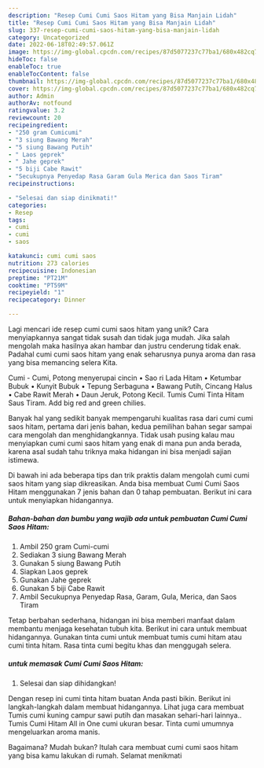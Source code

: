 ```yaml
---
description: "Resep Cumi Cumi Saos Hitam yang Bisa Manjain Lidah"
title: "Resep Cumi Cumi Saos Hitam yang Bisa Manjain Lidah"
slug: 337-resep-cumi-cumi-saos-hitam-yang-bisa-manjain-lidah
category: Uncategorized
date: 2022-06-18T02:49:57.061Z
image: https://img-global.cpcdn.com/recipes/87d5077237c77ba1/680x482cq70/cumi-cumi-saos-hitam-foto-resep-utama.jpg
hideToc: false
enableToc: true
enableTocContent: false
thumbnail: https://img-global.cpcdn.com/recipes/87d5077237c77ba1/680x482cq70/cumi-cumi-saos-hitam-foto-resep-utama.jpg
cover: https://img-global.cpcdn.com/recipes/87d5077237c77ba1/680x482cq70/cumi-cumi-saos-hitam-foto-resep-utama.jpg
author: Admin
authorAv: notfound
ratingvalue: 3.2
reviewcount: 20
recipeingredient:
- "250 gram Cumicumi"
- "3 siung Bawang Merah"
- "5 siung Bawang Putih"
- " Laos geprek"
- " Jahe geprek"
- "5 biji Cabe Rawit"
- "Secukupnya Penyedap Rasa Garam Gula Merica dan Saos Tiram"
recipeinstructions:

- "Selesai dan siap dinikmati!"
categories:
- Resep
tags:
- cumi
- cumi
- saos

katakunci: cumi cumi saos 
nutrition: 273 calories
recipecuisine: Indonesian
preptime: "PT21M"
cooktime: "PT59M"
recipeyield: "1"
recipecategory: Dinner

---
```





Lagi mencari ide resep cumi cumi saos hitam yang unik? Cara menyiapkannya sangat tidak susah dan tidak juga mudah. Jika salah mengolah maka hasilnya akan hambar dan justru cenderung tidak enak. Padahal cumi cumi saos hitam yang enak seharusnya punya aroma dan rasa yang bisa memancing selera Kita.





Cumi - Cumi, Potong menyerupai cincin • Sao ri Lada Hitam • Ketumbar Bubuk • Kunyit Bubuk • Tepung Serbaguna • Bawang Putih, Cincang Halus • Cabe Rawit Merah • Daun Jeruk, Potong Kecil. Tumis Cumi Tinta Hitam Saus Tiram. Add big red and green chilies.

Banyak hal yang sedikit banyak mempengaruhi kualitas rasa dari cumi cumi saos hitam, pertama dari jenis bahan, kedua pemilihan bahan segar sampai cara mengolah dan menghidangkannya. Tidak usah pusing kalau mau menyiapkan cumi cumi saos hitam yang enak di mana pun anda berada, karena asal sudah tahu triknya maka hidangan ini bisa menjadi sajian istimewa.






Di bawah ini ada beberapa tips dan trik praktis dalam mengolah cumi cumi saos hitam yang siap dikreasikan. Anda bisa membuat Cumi Cumi Saos Hitam menggunakan 7 jenis bahan dan 0 tahap pembuatan. Berikut ini cara untuk menyiapkan hidangannya.

<!--inarticleads1-->

##### Bahan-bahan dan bumbu yang wajib ada untuk pembuatan Cumi Cumi Saos Hitam:

1. Ambil 250 gram Cumi-cumi
1. Sediakan 3 siung Bawang Merah
1. Gunakan 5 siung Bawang Putih
1. Siapkan  Laos geprek
1. Gunakan  Jahe geprek
1. Gunakan 5 biji Cabe Rawit
1. Ambil Secukupnya Penyedap Rasa, Garam, Gula, Merica, dan Saos Tiram


Tetap berbahan sederhana, hidangan ini bisa memberi manfaat dalam membantu menjaga kesehatan tubuh kita. Berikut ini cara untuk membuat hidangannya. Gunakan tinta cumi untuk membuat tumis cumi hitam atau cumi tinta hitam. Rasa tinta cumi begitu khas dan menggugah selera. 

<!--inarticleads2-->

#####  untuk memasak Cumi Cumi Saos Hitam:


1. Selesai dan siap dihidangkan!

Dengan resep ini cumi tinta hitam buatan Anda pasti bikin. Berikut ini langkah-langkah dalam membuat hidangannya. Lihat juga cara membuat Tumis cumi kuning campur sawi putih dan masakan sehari-hari lainnya.. Tumis Cumi Hitam All in One cumi ukuran besar. Tinta cumi umumnya mengeluarkan aroma manis. 

Bagaimana? Mudah bukan? Itulah cara membuat cumi cumi saos hitam yang bisa kamu lakukan di rumah. Selamat menikmati
